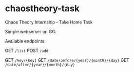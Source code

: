 # chaostheory-task
Chaos Theory Internship - Take Home Task

Simple webserver on GO.

Available endpoints:

GET `/list`
POST `/add`

GET `/key/{key}`
GET `/date/before/{year}/{month}/{day}`
GET `/date/after/{year}/{month}/{day}`
